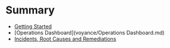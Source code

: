 # Summary

* [Getting Started](voyance/README.md)
* [Operations Dashboard](voyance/Operations Dashboard.md)
* [Incidents, Root Causes and Remediations](voyance/Incidents.md)

